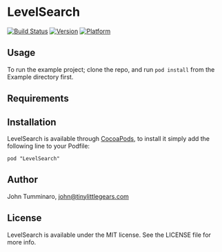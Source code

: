 # LevelSearch

[![Build Status](https://travis-ci.org/smyrgl/LevelSearch.svg?branch=master)](https://travis-ci.org/smyrgl/LevelSearch)
[![Version](http://cocoapod-badges.herokuapp.com/v/LevelSearch/badge.png)](http://cocoadocs.org/docsets/LevelSearch)
[![Platform](http://cocoapod-badges.herokuapp.com/p/LevelSearch/badge.png)](http://cocoadocs.org/docsets/LevelSearch)

## Usage

To run the example project; clone the repo, and run `pod install` from the Example directory first.

## Requirements

## Installation

LevelSearch is available through [CocoaPods](http://cocoapods.org), to install
it simply add the following line to your Podfile:

    pod "LevelSearch"

## Author

John Tumminaro, john@tinylittlegears.com

## License

LevelSearch is available under the MIT license. See the LICENSE file for more info.

